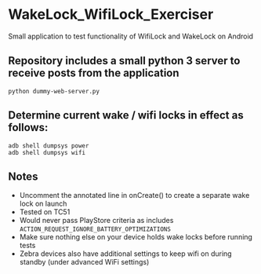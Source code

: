 # WakeLock_WifiLock_Exerciser
Small application to test functionality of WifiLock and WakeLock on Android

## Repository includes a small python 3 server to receive posts from the application

    python dummy-web-server.py
    
## Determine current wake / wifi locks in effect as follows:

    adb shell dumpsys power
    adb shell dumpsys wifi

## Notes

- Uncomment the annotated line in onCreate() to create a separate wake lock on launch
- Tested on TC51
- Would never pass PlayStore criteria as includes `ACTION_REQUEST_IGNORE_BATTERY_OPTIMIZATIONS`
- Make sure nothing else on your device holds wake locks before running tests
- Zebra devices also have additional settings to keep wifi on during standby (under advanced WiFi settings)
